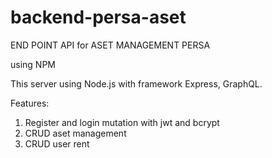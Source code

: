 # backend-persa-aset
END POINT API for ASET MANAGEMENT PERSA

using NPM

This server using Node.js with framework Express, GraphQL.

Features:
1. Register and login mutation with jwt and bcrypt
2. CRUD aset management
3. CRUD user rent
